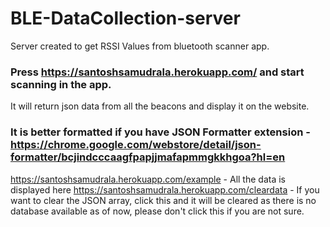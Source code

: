 # BLE-DataCollection-server
Server created to get RSSI Values from bluetooth scanner app.

### Press https://santoshsamudrala.herokuapp.com/ and start scanning in the app.
It will return json data from all the beacons and display it on the website.

### It is better formatted if you have JSON Formatter extension - https://chrome.google.com/webstore/detail/json-formatter/bcjindcccaagfpapjjmafapmmgkkhgoa?hl=en


https://santoshsamudrala.herokuapp.com/example - All the data is displayed here
https://santoshsamudrala.herokuapp.com/cleardata -  If you want to clear the JSON array, click this and it will be cleared as there is no database available as of now, please don't click this if you are not sure.
